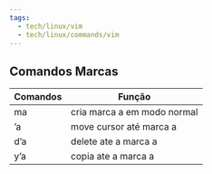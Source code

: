 ```yaml
---
tags:
  - tech/linux/vim
  - tech/linux/commands/vim
---
```

## Comandos Marcas

| Comandos | Função                      |
| -------- | --------------------------- |
| ma       | cria marca a em modo normal |
| ’a       | move cursor até marca a     |
| d’a      | delete ate a marca a        |
| y’a      | copia ate a marca a         |

